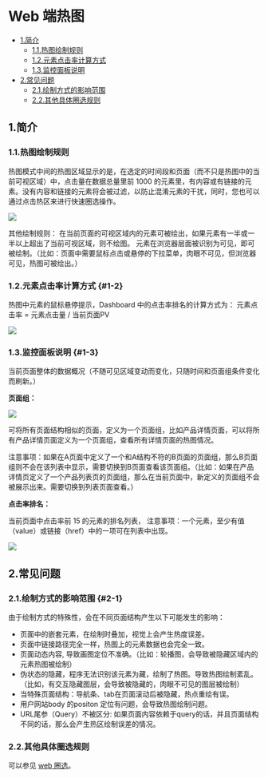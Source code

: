 # Web 端热图



* [1.简介](heatmap-web.md#1-jian-jie)
  * [1.1.热图绘制规则](heatmap-web.md#1-1-re-tu-hui-zhi-gui-ze)
  * [1.2.元素点击率计算方式](heatmap-web.md#1-2)
  * [1.3.监控面板说明](heatmap-web.md#1-3)
* [2.常见问题](heatmap-web.md#2-chang-jian-wen-ti)
  * [2.1.绘制方式的影响范围](heatmap-web.md#四、绘制方式的影响范围：)
  * [2.2.其他具体圈选规则](heatmap-web.md#2-2-qi-ta-ju-ti-quan-xuan-gui-ze)

## 1.简介

### 1.1.热图绘制规则

热图模式中间的热图区域显示的是，在选定的时间段和页面（而不只是热图中的当前可视区域）中，点击量在数据总量里前 1000 的元素里，有内容或有链接的元素。没有内容和链接的元素将会被过滤，以防止混淆元素的干扰，同时，您也可以通过点击热区来进行快速圈选操作。

![](https://docs.growingio.com/.gitbook/assets/1%20%286%29.png)

其他绘制规则： 在当前页面的可视区域内的元素可被绘出，如果元素有一半或一半以上超出了当前可视区域，则不绘图。 元素在浏览器层面被识别为可见，即可被绘制。（比如：页面中需要鼠标点击或悬停的下拉菜单，肉眼不可见，但浏览器可见，热图可被绘出。）

### 1.2.元素点击率计算方式 {#1-2}

热图中元素的鼠标悬停提示，Dashboard 中的点击率排名的计算方式为： 元素点击率 = 元素点击量 / 当前页面PV

![](https://docs.growingio.com/.gitbook/assets/2%20%283%29.png)

### 1.3.监控面板说明 {#1-3}

当前页面整体的数据概况（不随可见区域变动而变化，只随时间和页面组条件变化而刷新。）

**页面组：**

![](https://docs.growingio.com/.gitbook/assets/3.png)

可将所有页面结构相似的页面，定义为一个页面组，比如产品详情页面，可以将所有产品详情页面定义为一个页面组，查看所有详情页面的热图情况。

注意事项：如果在A页面中定义了一个和A结构不符的B页面的页面组，那么B页面组则不会在该列表中显示，需要切换到B页面查看该页面组。（比如：如果在产品详情页定义了一个产品列表页的页面组，那么在当前页面中，新定义的页面组不会被展示出来。需要切换到列表页面查看。）

**点击率排名：**

当前页面中点击率前 15 的元素的排名列表， 注意事项：一个元素，至少有值（value）或链接（href）中的一项可在列表中出现。

![](https://docs.growingio.com/.gitbook/assets/4%20%283%29.png)

## 2.常见问题

### 2.1.**绘制方式的影响范围** {#2-1}

由于绘制方式的特殊性，会在不同页面结构产生以下可能发生的影响：

* 页面中的嵌套元素，在绘制时叠加，视觉上会产生热度误差。
* 页面中链接路径完全一样，热图上的元素数据也会完全一致。
* 页面动态内容, 导致画图定位不准确。（比如：轮播图，会导致被隐藏区域内的元素热图被绘制）
* 伪状态的隐藏，程序无法识别该元素为藏，绘制了热图。导致热图绘制紊乱。（比如，有交互隐藏图层，会导致被隐藏的，肉眼不可见的图层被绘制）
* 当特殊页面结构：导航条、tab在页面滚动后被隐藏，热点重绘有误。
* 用户网站body 的positon 定位有问题，会导致热图绘制问题。
* URL尾参（Query）不被区分: 如果页面内容依赖于query的话，并且页面结构不同的话，那么会产生热区绘制误差的情况。

### 2.2.其他具体圈选规则

可以参见 [web 圈选](../../data-model/circle/circle-web.md)。

